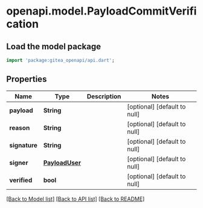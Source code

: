 # openapi.model.PayloadCommitVerification

## Load the model package
```dart
import 'package:gitea_openapi/api.dart';
```

## Properties
Name | Type | Description | Notes
------------ | ------------- | ------------- | -------------
**payload** | **String** |  | [optional] [default to null]
**reason** | **String** |  | [optional] [default to null]
**signature** | **String** |  | [optional] [default to null]
**signer** | [**PayloadUser**](PayloadUser.md) |  | [optional] [default to null]
**verified** | **bool** |  | [optional] [default to null]

[[Back to Model list]](../README.md#documentation-for-models) [[Back to API list]](../README.md#documentation-for-api-endpoints) [[Back to README]](../README.md)


